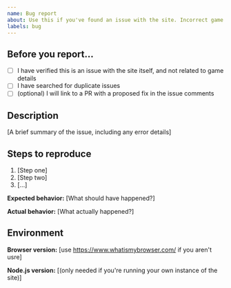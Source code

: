 ```yaml
---
name: Bug report
about: Use this if you've found an issue with the site. Incorrect game details should be reported in the details.
labels: bug
---
```


## Before you report...

<!-- Place an x within the brackets to denote you've completed the checklist item -->

  - [ ] I have verified this is an issue with the site itself, and not related to game details
  - [ ] I have searched for duplicate issues
  - [ ] (optional) I will link to a PR with a proposed fix in the issue comments

## Description

[A brief summary of the issue, including any error details]

## Steps to reproduce

  1. [Step one]
  2. [Step two]
  3. [...]

**Expected behavior:** [What should have happened?]

**Actual behavior:** [What actually happened?]

## Environment

**Browser version:** [use https://www.whatismybrowser.com/ if you aren't usre]

**Node.js version:** [(only needed if you're running your own instance of the site)]
